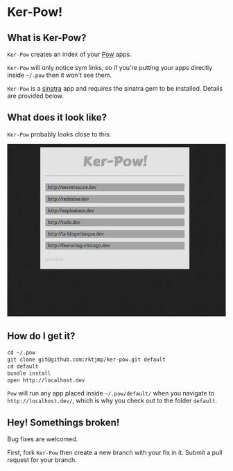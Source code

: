 # Ker-Pow!

## What is Ker-Pow?

`Ker-Pow` creates an index of your [Pow](http://pow.cx/) apps.

`Ker-Pow` will only notice sym links, so if you're putting your apps directly inside `~/.pow` then it won't see them.

`Ker-Pow` is a [sinatra](http://www.sinatrarb.com/) app and requires the sinatra gem to be installed. Details are provided below.

## What does it look like?

`Ker-Pow` probably looks close to this:

![Ker-Pow preview](https://github.com/rktjmp/ker-pow/raw/master/preview.png "Ker-Pow preview")

## How do I get it?

	cd ~/.pow
	git clone git@github.com:rktjmp/ker-pow.git default
	cd default
	bundle install
	open http://localhost.dev

`Pow` will run any app placed inside `~/.pow/default/` when you navigate to `http://localhost.dev/`, which is why you check out to the folder `default`.

## Hey! Somethings broken!

Bug fixes are welcomed. 

First, fork `Ker-Pow` then create a new branch with your fix in it. Submit a pull request for your branch.